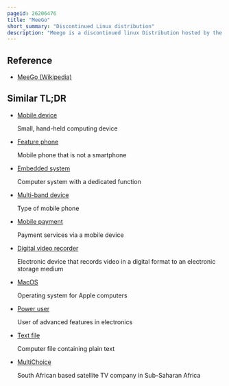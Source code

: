```yaml
---
pageid: 26206476
title: "MeeGo"
short_summary: "Discontinued Linux distribution"
description: "Meego is a discontinued linux Distribution hosted by the Linux Foundation and uses Source Code from the Operating Systems Maemo and Moblin. Meego aimed primarily at mobile Phones and Information Devices in the Consumer Electronics Market. It was designed to act as an Operating System for Hardware Platforms such as netbooks entry-level Desktops Nettops tablet Computers mobile computing and Communication Devices in-vehicle infotainment Devices iptv-boxes smart Phones and other embedded Systems."
---
```


## Reference

- [MeeGo (Wikipedia)](https://en.wikipedia.org/?curid=26206476)

## Similar TL;DR

- [Mobile device](/tldr/en/mobile-device)

  Small, hand-held computing device

- [Feature phone](/tldr/en/feature-phone)

  Mobile phone that is not a smartphone

- [Embedded system](/tldr/en/embedded-system)

  Computer system with a dedicated function

- [Multi-band device](/tldr/en/multi-band-device)

  Type of mobile phone

- [Mobile payment](/tldr/en/mobile-payment)

  Payment services via a mobile device

- [Digital video recorder](/tldr/en/digital-video-recorder)

  Electronic device that records video in a digital format to an electronic storage medium

- [MacOS](/tldr/en/macos)

  Operating system for Apple computers

- [Power user](/tldr/en/power-user)

  User of advanced features in electronics

- [Text file](/tldr/en/text-file)

  Computer file containing plain text

- [MultiChoice](/tldr/en/multichoice)

  South African based satellite TV company in Sub-Saharan Africa
